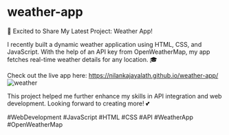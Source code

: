 # weather-app

🚀 Excited to Share My Latest Project: Weather App!

I recently built a dynamic weather application using HTML, CSS, and JavaScript. With the help of an API key from OpenWeatherMap, my app fetches real-time weather details for any location. 🎓 

Check out the live app here: https://nilankajayalath.github.io/weather-app/
![weather](https://github.com/user-attachments/assets/cb66266b-c232-4691-b7cb-98954d8a8eec)


This project helped me further enhance my skills in API integration and web development. Looking forward to creating more! 💕 

#WebDevelopment #JavaScript #HTML #CSS #API #WeatherApp #OpenWeatherMap
